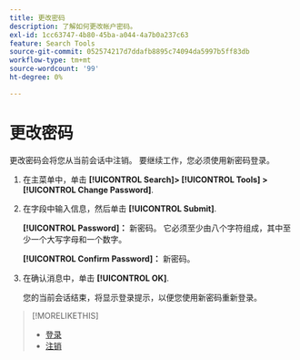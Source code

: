 ```yaml
---
title: 更改密码
description: 了解如何更改帐户密码。
exl-id: 1cc63747-4b80-45ba-a044-4a7b0a237c63
feature: Search Tools
source-git-commit: 052574217d7ddafb8895c74094da5997b5ff83db
workflow-type: tm+mt
source-wordcount: '99'
ht-degree: 0%

---
```


# 更改密码

更改密码会将您从当前会话中注销。 要继续工作，您必须使用新密码登录。

1. 在主菜单中，单击 **[!UICONTROL Search]> [!UICONTROL Tools] >[!UICONTROL Change Password]**.

1. 在字段中输入信息，然后单击 **[!UICONTROL Submit]**.

   **[!UICONTROL Password]：** 新密码。 它必须至少由八个字符组成，其中至少一个大写字母和一个数字。

   **[!UICONTROL Confirm Password]：** 新密码。

1. 在确认消息中，单击 **[!UICONTROL OK]**.

   您的当前会话结束，将显示登录提示，以便您使用新密码重新登录。

>[!MORELIKETHIS]
>
>* [登录](/help/search-social-commerce/getting-started/log-in.md)
>* [注销](/help/search-social-commerce/getting-started/log-out.md)
